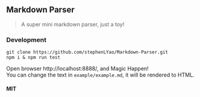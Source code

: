## Markdown Parser
> A super mini markdown parser, just a toy!

### Development

```
git clone https://github.com/stephenLYao/Markdown-Parser.git
npm i & npm run test
```
Open browser http://localhost:8888/, and Magic Happen!  
You can change the text in `example/example.md`, it will be rendered to HTML. 

#### MIT